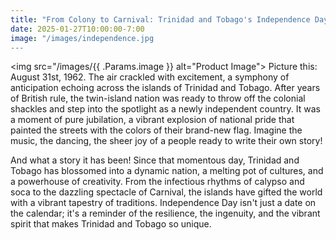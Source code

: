 ```yaml
---
title: "From Colony to Carnival: Trinidad and Tobago's Independence Day Bash!"
date: 2025-01-27T10:00:00-7:00
image: "/images/independence.jpg
---
```


<img src="/images/{{ .Params.image }} alt="Product Image">
Picture this: August 31st, 1962. The air crackled with excitement, a symphony of anticipation echoing across the islands of Trinidad and Tobago. After years of British rule, the twin-island nation was ready to throw off the colonial shackles and step into the spotlight as a newly independent country. It was a moment of pure jubilation, a vibrant explosion of national pride that painted the streets with the colors of their brand-new flag. Imagine the music, the dancing, the sheer joy of a people ready to write their own story!

And what a story it has been! Since that momentous day, Trinidad and Tobago has blossomed into a dynamic nation, a melting pot of cultures, and a powerhouse of creativity. From the infectious rhythms of calypso and soca to the dazzling spectacle of Carnival, the islands have gifted the world with a vibrant tapestry of traditions. Independence Day isn't just a date on the calendar; it's a reminder of the resilience, the ingenuity, and the vibrant spirit that makes Trinidad and Tobago so unique.